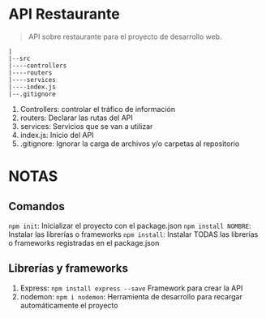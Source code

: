 # API Restaurante

> API sobre restaurante para el proyecto de desarrollo web.

```
|
|--src
|----controllers
|----routers
|----services
|----index.js
|--.gitignore
```
1. Controllers: controlar el tráfico de información
2. routers: Declarar las rutas del API
3. services: Servicios que se van a utilizar
4. index.js: Inicio del API
5. .gitignore: Ignorar la carga de archivos y/o carpetas al repositorio


# NOTAS
## Comandos
`npm init`: Inicializar el proyecto con el package.json
`npm install NOMBRE`: Instalar las librerías o frameworks
`npm install`: Instalar TODAS las librerías o frameworks registradas en el package.json
## Librerías y frameworks
1. Express: `npm install express --save` Framework para crear la API
2. nodemon: `npm i nodemon`: Herramienta de desarrollo para recargar automáticamente el proyecto
